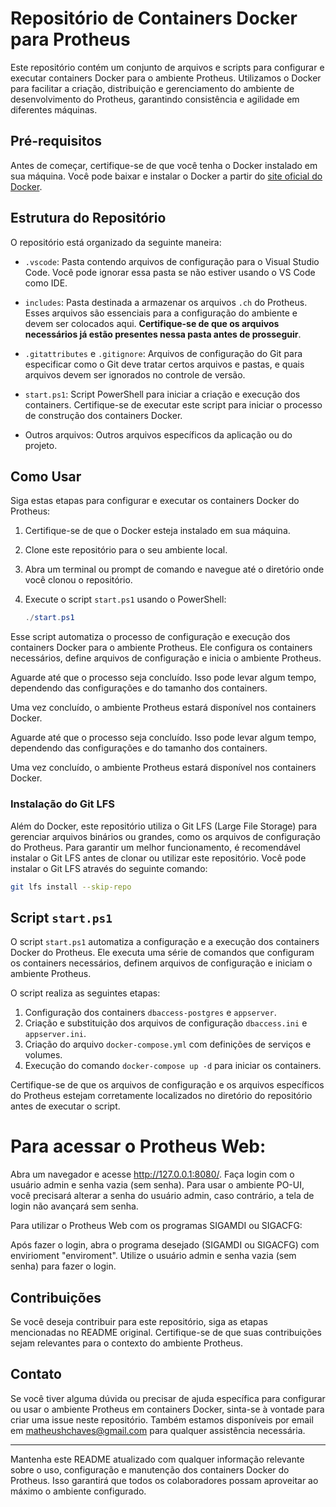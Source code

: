 # Repositório de Containers Docker para Protheus

Este repositório contém um conjunto de arquivos e scripts para configurar e executar containers Docker para o ambiente Protheus. Utilizamos o Docker para facilitar a criação, distribuição e gerenciamento do ambiente de desenvolvimento do Protheus, garantindo consistência e agilidade em diferentes máquinas.

## Pré-requisitos

Antes de começar, certifique-se de que você tenha o Docker instalado em sua máquina. Você pode baixar e instalar o Docker a partir do [site oficial do Docker](https://www.docker.com/get-started).

## Estrutura do Repositório

O repositório está organizado da seguinte maneira:

- `.vscode`: Pasta contendo arquivos de configuração para o Visual Studio Code. Você pode ignorar essa pasta se não estiver usando o VS Code como IDE.

- `includes`: Pasta destinada a armazenar os arquivos `.ch` do Protheus. Esses arquivos são essenciais para a configuração do ambiente e devem ser colocados aqui. **Certifique-se de que os arquivos necessários já estão presentes nessa pasta antes de prosseguir**.

- `.gitattributes` e `.gitignore`: Arquivos de configuração do Git para especificar como o Git deve tratar certos arquivos e pastas, e quais arquivos devem ser ignorados no controle de versão.

- `start.ps1`: Script PowerShell para iniciar a criação e execução dos containers. Certifique-se de executar este script para iniciar o processo de construção dos containers Docker.

- Outros arquivos: Outros arquivos específicos da aplicação ou do projeto.

## Como Usar

Siga estas etapas para configurar e executar os containers Docker do Protheus:

1. Certifique-se de que o Docker esteja instalado em sua máquina.

2. Clone este repositório para o seu ambiente local.

3. Abra um terminal ou prompt de comando e navegue até o diretório onde você clonou o repositório.

4. Execute o script `start.ps1` usando o PowerShell:
   ```powershell
   ./start.ps1

Esse script automatiza o processo de configuração e execução dos containers Docker para o ambiente Protheus. Ele configura os containers necessários, define arquivos de configuração e inicia o ambiente Protheus.

Aguarde até que o processo seja concluído. Isso pode levar algum tempo, dependendo das configurações e do tamanho dos containers.

Uma vez concluído, o ambiente Protheus estará disponível nos containers Docker.

Aguarde até que o processo seja concluído. Isso pode levar algum tempo, dependendo das configurações e do tamanho dos containers.

Uma vez concluído, o ambiente Protheus estará disponível nos containers Docker.

### Instalação do Git LFS

Além do Docker, este repositório utiliza o Git LFS (Large File Storage) para gerenciar arquivos binários ou grandes, como os arquivos de configuração do Protheus. Para garantir um melhor funcionamento, é recomendável instalar o Git LFS antes de clonar ou utilizar este repositório. Você pode instalar o Git LFS através do seguinte comando:

```bash
git lfs install --skip-repo
```

## Script `start.ps1`

O script `start.ps1` automatiza a configuração e a execução dos containers Docker do Protheus. Ele executa uma série de comandos que configuram os containers necessários, definem arquivos de configuração e iniciam o ambiente Protheus.

O script realiza as seguintes etapas:

1. Configuração dos containers `dbaccess-postgres` e `appserver`.
2. Criação e substituição dos arquivos de configuração `dbaccess.ini` e `appserver.ini`.
3. Criação do arquivo `docker-compose.yml` com definições de serviços e volumes.
4. Execução do comando `docker-compose up -d` para iniciar os containers.

Certifique-se de que os arquivos de configuração e os arquivos específicos do Protheus estejam corretamente localizados no diretório do repositório antes de executar o script.
# Para acessar o Protheus Web:

Abra um navegador e acesse http://127.0.0.1:8080/.
Faça login com o usuário admin e senha vazia (sem senha).
Para usar o ambiente PO-UI, você precisará alterar a senha do usuário admin, caso contrário, a tela de login não avançará sem senha.

Para utilizar o Protheus Web com os programas SIGAMDI ou SIGACFG:

Após fazer o login, abra o programa desejado (SIGAMDI ou SIGACFG) com envirioment "enviroment".
Utilize o usuário admin e senha vazia (sem senha) para fazer o login.

## Contribuições

Se você deseja contribuir para este repositório, siga as etapas mencionadas no README original. Certifique-se de que suas contribuições sejam relevantes para o contexto do ambiente Protheus.

## Contato

Se você tiver alguma dúvida ou precisar de ajuda específica para configurar ou usar o ambiente Protheus em containers Docker, sinta-se à vontade para criar uma issue neste repositório. Também estamos disponíveis por email em matheushchaves@gmail.com para qualquer assistência necessária.

---

Mantenha este README atualizado com qualquer informação relevante sobre o uso, configuração e manutenção dos containers Docker do Protheus. Isso garantirá que todos os colaboradores possam aproveitar ao máximo o ambiente configurado.

